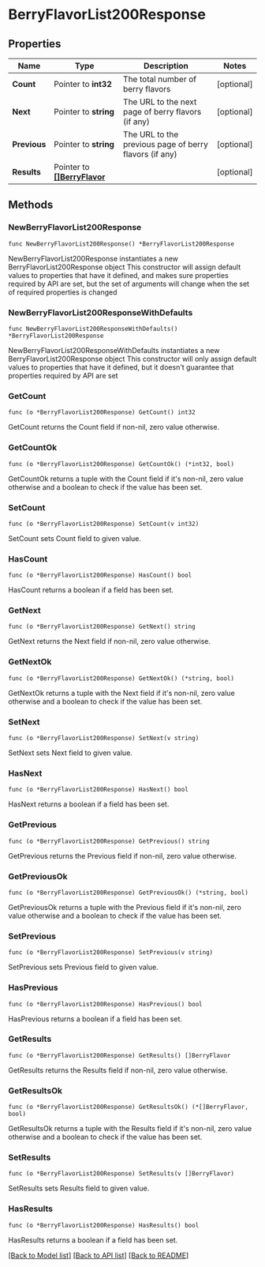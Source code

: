 # BerryFlavorList200Response

## Properties

Name | Type | Description | Notes
------------ | ------------- | ------------- | -------------
**Count** | Pointer to **int32** | The total number of berry flavors | [optional] 
**Next** | Pointer to **string** | The URL to the next page of berry flavors (if any) | [optional] 
**Previous** | Pointer to **string** | The URL to the previous page of berry flavors (if any) | [optional] 
**Results** | Pointer to [**[]BerryFlavor**](BerryFlavor.md) |  | [optional] 

## Methods

### NewBerryFlavorList200Response

`func NewBerryFlavorList200Response() *BerryFlavorList200Response`

NewBerryFlavorList200Response instantiates a new BerryFlavorList200Response object
This constructor will assign default values to properties that have it defined,
and makes sure properties required by API are set, but the set of arguments
will change when the set of required properties is changed

### NewBerryFlavorList200ResponseWithDefaults

`func NewBerryFlavorList200ResponseWithDefaults() *BerryFlavorList200Response`

NewBerryFlavorList200ResponseWithDefaults instantiates a new BerryFlavorList200Response object
This constructor will only assign default values to properties that have it defined,
but it doesn't guarantee that properties required by API are set

### GetCount

`func (o *BerryFlavorList200Response) GetCount() int32`

GetCount returns the Count field if non-nil, zero value otherwise.

### GetCountOk

`func (o *BerryFlavorList200Response) GetCountOk() (*int32, bool)`

GetCountOk returns a tuple with the Count field if it's non-nil, zero value otherwise
and a boolean to check if the value has been set.

### SetCount

`func (o *BerryFlavorList200Response) SetCount(v int32)`

SetCount sets Count field to given value.

### HasCount

`func (o *BerryFlavorList200Response) HasCount() bool`

HasCount returns a boolean if a field has been set.

### GetNext

`func (o *BerryFlavorList200Response) GetNext() string`

GetNext returns the Next field if non-nil, zero value otherwise.

### GetNextOk

`func (o *BerryFlavorList200Response) GetNextOk() (*string, bool)`

GetNextOk returns a tuple with the Next field if it's non-nil, zero value otherwise
and a boolean to check if the value has been set.

### SetNext

`func (o *BerryFlavorList200Response) SetNext(v string)`

SetNext sets Next field to given value.

### HasNext

`func (o *BerryFlavorList200Response) HasNext() bool`

HasNext returns a boolean if a field has been set.

### GetPrevious

`func (o *BerryFlavorList200Response) GetPrevious() string`

GetPrevious returns the Previous field if non-nil, zero value otherwise.

### GetPreviousOk

`func (o *BerryFlavorList200Response) GetPreviousOk() (*string, bool)`

GetPreviousOk returns a tuple with the Previous field if it's non-nil, zero value otherwise
and a boolean to check if the value has been set.

### SetPrevious

`func (o *BerryFlavorList200Response) SetPrevious(v string)`

SetPrevious sets Previous field to given value.

### HasPrevious

`func (o *BerryFlavorList200Response) HasPrevious() bool`

HasPrevious returns a boolean if a field has been set.

### GetResults

`func (o *BerryFlavorList200Response) GetResults() []BerryFlavor`

GetResults returns the Results field if non-nil, zero value otherwise.

### GetResultsOk

`func (o *BerryFlavorList200Response) GetResultsOk() (*[]BerryFlavor, bool)`

GetResultsOk returns a tuple with the Results field if it's non-nil, zero value otherwise
and a boolean to check if the value has been set.

### SetResults

`func (o *BerryFlavorList200Response) SetResults(v []BerryFlavor)`

SetResults sets Results field to given value.

### HasResults

`func (o *BerryFlavorList200Response) HasResults() bool`

HasResults returns a boolean if a field has been set.


[[Back to Model list]](../README.md#documentation-for-models) [[Back to API list]](../README.md#documentation-for-api-endpoints) [[Back to README]](../README.md)



